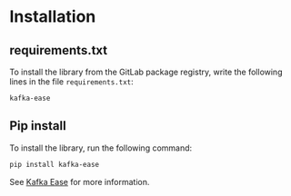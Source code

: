 # Installation

## requirements.txt

To install the library from the GitLab package registry, write the following lines in the file `requirements.txt`:

```text
kafka-ease
```

## Pip install

To install the library, run the following command:

```bash
pip install kafka-ease
```

See [Kafka Ease](https://pypi.org/project/kafka-ease/) for more information.
